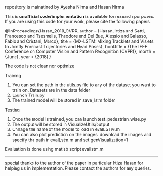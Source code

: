 
repository is mainatined by Ayesha Nirma and Hasan Nirma

This is **unofficial code/implementation** is available for research purposes. If you are using this code for your work, please cite the following papers

@InProceedings{Hasan_2018_CVPR,
author = {Hasan, Irtiza and Setti, Francesco and Tsesmelis, Theodore and Del Bue, Alessio and Galasso, Fabio and Cristani, Marco},
title = {MX-LSTM: Mixing Tracklets and Vislets to Jointly Forecast Trajectories and Head Poses},
booktitle = {The IEEE Conference on Computer Vision and Pattern Recognition (CVPR)},
month = {June},
year = {2018}
}




The code is not clean nor optimize

Training
1) You can set the path in the utils.py file to any of the dataset you want to train on. Datasets are in the data folder
2) Launch Train.py
3) The trained model will be stored in save_lstm folder

Testing
1) Once the model is trained, you can launch test_pedestrian_wise.py
2) The output will be stored in VisualizeUtils/output 
3) Chnage the name of the model to load in evalLSTM.m
4) You can also plot prediction on the images, download the images and specify tha path in evalLstm.m and set genVisualization=1 

Evaluation is done using matlab script evallstm.m





----------------------------------------------------------------------------------------------------------------------------------


special thanks to the author of the paper in particular Irtiza Hasan for helping us in implementation. Please contact the authors for any queries.



